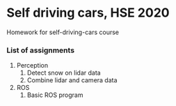# Self driving cars, HSE 2020

Homework for self-driving-cars course


### List of assignments
1. Perception
    1. Detect snow on lidar data
    2. Combine lidar and camera data
2. ROS
    1. Basic ROS program